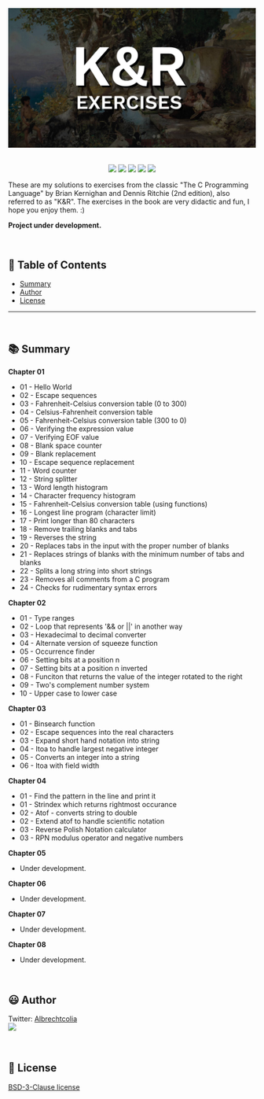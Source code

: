
<div align='center'>

<img src="images/banner.jpg" >

</div>

<br>

<p align="center">
    <img src="https://badgen.net/badge/love level/7 of 10/purple" >
    <img src="https://img.shields.io/github/languages/count/albrechtcolia/c-learning?color=%23f34b7d" >
    <img src="https://img.shields.io/github/directory-file-count/albrechtcolia/c-learning" >
    <img src="https://img.shields.io/github/repo-size/albrechtcolia/c-learning" >
    <img src="https://img.shields.io/github/license/albrechtcolia/c-learning" >
</p>

These are my solutions to exercises from the classic "The C Programming Language" by Brian Kernighan and Dennis Ritchie (2nd edition), also referred to as "K&R".
The exercises in the book are very didactic and fun, I hope you enjoy them. :)

<b>Project under development.</b>

<br>

:bookmark_tabs: Table of Contents
-----
* [Summary](#books-summary)
* [Author](#smiley-author)
* [License](#scroll-license)
-----

<br>

:books: Summary
---

<b>Chapter 01</b>
- 01 - Hello World
- 02 - Escape sequences
- 03 - Fahrenheit-Celsius conversion table (0 to 300)
- 04 - Celsius-Fahrenheit conversion table
- 05 - Fahrenheit-Celsius conversion table (300 to 0)
- 06 - Verifying the expression value
- 07 - Verifying EOF value
- 08 - Blank space counter
- 09 - Blank replacement
- 10 - Escape sequence replacement
- 11 - Word counter
- 12 - String splitter
- 13 - Word length histogram
- 14 - Character frequency histogram
- 15 - Fahrenheit-Celsius conversion table (using functions)
- 16 - Longest line program (character limit)
- 17 - Print longer than 80 characters
- 18 - Remove trailing blanks and tabs
- 19 - Reverses the string
- 20 - Replaces tabs in the input with the proper number of blanks
- 21 - Replaces strings of blanks with the minimum number of tabs and blanks
- 22 - Splits a long string into short strings
- 23 - Removes all comments from a C program
- 24 - Checks for rudimentary syntax errors 

<b>Chapter 02</b>
- 01 - Type ranges
- 02 - Loop that represents '&& or ||' in another way
- 03 - Hexadecimal to decimal converter
- 04 - Alternate version of squeeze function
- 05 - Occurrence finder
- 06 - Setting bits at a position n
- 07 - Setting bits at a position n inverted
- 08 - Funciton that returns the value of the integer rotated to the right
- 09 - Two's complement number system
- 10 - Upper case to lower case

<b>Chapter 03</b>
- 01 - Binsearch function
- 02 - Escape sequences into the real characters
- 03 - Expand short hand notation into string
- 04 - Itoa to handle largest negative integer
- 05 - Converts an integer into a string
- 06 - Itoa with field width

<b>Chapter 04</b>
- 01 - Find the pattern in the line and print it
- 01 - Strindex which returns rightmost occurance
- 02 - Atof - converts string to double
- 02 - Extend atof to handle scientific notation
- 03 - Reverse Polish Notation calculator 
- 03 - RPN modulus operator and negative numbers

<b>Chapter 05</b>
- Under development.

<b>Chapter 06</b>
- Under development.

<b>Chapter 07</b>
- Under development.

<b>Chapter 08</b>
- Under development.

<br>

:smiley: Author
---

Twitter: [Albrechtcolia](https://twitter.com/albrechtcolia)<br>
<a href="https://github.com/albrechtcolia" ><img src="https://github.com/albrechtcolia.png?size=200" height="100" /></a>

<br>

:scroll: License
---

[BSD-3-Clause license](license)
